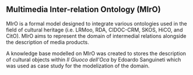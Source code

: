 ## Multimedia Inter-relation Ontology (MIrO)
<p>MIrO is a formal model designed to integrate various ontologies used in the field of cultural heritage (i.e. LRMoo, RDA, CIDOC-CRM, SKOS, HiCO, and CitO). MIrO aims to represent the domain of intermedial relations alongside the description of media products.</p>
<p>A knowledge base modelled on MIrO was created to stores the description of cultural objects within <i>Il Giuoco dell'Oca</i> by Edoardo Sanguineti which was used as case study for the modelization of the domain.</p>
